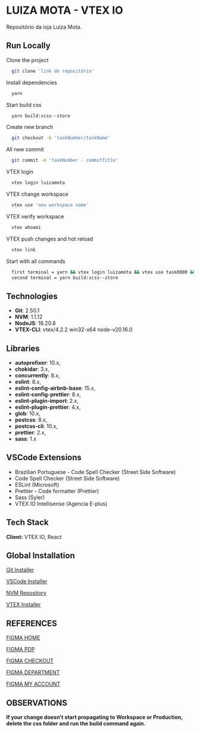 # LUIZA MOTA - VTEX IO

Repositório da loja Luiza Mota.

## Run Locally

Clone the project

```bash
  git clone 'link do repositório'
```

Install dependencies

```bash
  yarn
```

Start build css

```bash
  yarn build:scss--store
```

Create new branch

```bash
  git checkout -b 'taskNumber/taskName'
```

All new commit

```bash
  git commit -m 'taskNumber - commitTitle'
```

VTEX login

```bash
  vtex login luizamota
```

VTEX change workspace

```bash
  vtex use 'new workspace name'
```

VTEX verify workspace

```bash
  vtex whoami
```

VTEX push changes and hot reload

```bash
  vtex link
```

Start with all commands

```bash
  first terminal = yarn && vtex login luizamota && vtex use task0000 && vtex link
  second terminal = yarn build:scss--store
```

## Technologies

- **Git**: 2.50.1
- **NVM**: 1.1.12
- **NodeJS**: 18.20.8
- **VTEX-CLI**: vtex/4.2.2 win32-x64 node-v20.16.0

## Libraries

- **autoprefixer**: 10.x,
- **chokidar**: 3.x,
- **concurrently**: 8.x,
- **eslint**: 8.x,
- **eslint-config-airbnb-base**: 15.x,
- **eslint-config-prettier**: 8.x,
- **eslint-plugin-import**: 2.x,
- **eslint-plugin-prettier**: 4.x,
- **glob**: 10.x,
- **postcss**: 8.x,
- **postcss-cli**: 10.x,
- **prettier**: 2.x,
- **sass**: 1.x

## VSCode Extensions

- Brazilian Portuguese - Code Spell Checker (Street Side Software)
- Code Spell Checker (Street Side Software)
- ESLint (Microsoft)
- Prettier - Code formatter (Prettier)
- Sass (Syler)
- VTEX IO Intellisense (Agencia E-plus)

## Tech Stack

**Client:** VTEX IO, React

## Global Installation

[Git Installer](https://git-scm.com/)

[VSCode Installer](https://code.visualstudio.com/)

[NVM Repository](https://github.com/nvm-sh/nvm)

[VTEX Installer](https://developers.vtex.com/vtex-developer-docs/docs/vtex-io-documentation-vtex-io-cli-install)

## REFERENCES

[FIGMA HOME](https://www.figma.com/proto/Nl9xCKtuYhszLAqUy6YNwd/Projeto-Luiza-Mota?page-id=15561%3A4&node-id=19263-30587&p=f&viewport=1115%2C697%2C0.1&t=veM8dvxTn2JOVa73-1&scaling=scale-down&content-scaling=fixed)

[FIGMA PDP](https://www.figma.com/proto/Nl9xCKtuYhszLAqUy6YNwd/Projeto-Luiza-Mota?page-id=15562%3A34559&node-id=15562-34762&viewport=1115%2C697%2C0.1&t=gMMRi3OpdfM5KAzi-1&scaling=scale-down&content-scaling=fixed)

[FIGMA CHECKOUT](https://www.figma.com/proto/Nl9xCKtuYhszLAqUy6YNwd/Projeto-Luiza-Mota?page-id=15562%3A27601&node-id=19215-26663&p=f&viewport=152%2C-399%2C0.61&t=vusgD7zK1pJDLjFK-1&scaling=scale-down&content-scaling=fixed)

[FIGMA DEPARTMENT](https://www.figma.com/proto/Nl9xCKtuYhszLAqUy6YNwd/Projeto-Luiza-Mota?page-id=19311%3A10332&node-id=19311-12800&p=f&viewport=412%2C77%2C0.21&t=CjReRfQbUdRNTceX-1&scaling=scale-down&content-scaling=fixed)

[FIGMA MY ACCOUNT](https://www.figma.com/proto/Nl9xCKtuYhszLAqUy6YNwd/Projeto-Luiza-Mota?page-id=19331%3A13695&node-id=19331-16792&p=f&viewport=137%2C303%2C0.03&t=koT1DJrFPdiXWQJV-1&scaling=scale-down&content-scaling=fixed)

## OBSERVATIONS

**If your change doesn't start propagating to Workspace or Production, delete the css folder and run the build command again.**
